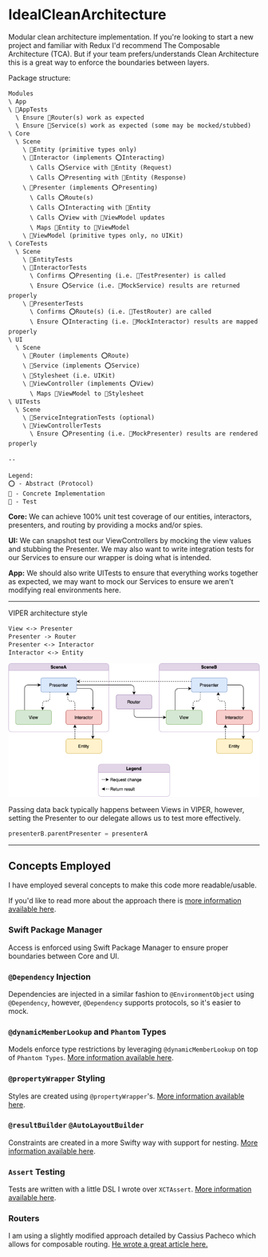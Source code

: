 # IdealCleanArchitecture

Modular clean architecture implementation. If you're looking to start a new project and familiar with Redux I'd recommend The Composable Architecture (TCA). But if your team prefers/understands Clean Architecture this is a great way to enforce the boundaries between layers.

Package structure:
```
Modules
\ App
\ 🧪AppTests
  \ Ensure 🔘Router(s) work as expected
  \ Ensure 🔘Service(s) work as expected (some may be mocked/stubbed)
\ Core
  \ Scene
    \ 🔘Entity (primitive types only)
    \ 🔘Interactor (implements ⭕Interacting)
      \ Calls ⭕Service with 🔘Entity (Request)
      \ Calls ⭕Presenting with 🔘Entity (Response)
    \ 🔘Presenter (implements ⭕Presenting)
      \ Calls ⭕Route(s)
      \ Calls ⭕Interacting with 🔘Entity
      \ Calls ⭕View with 🔘ViewModel updates
      \ Maps 🔘Entity to 🔘ViewModel
    \ 🔘ViewModel (primitive types only, no UIKit)
\ CoreTests
  \ Scene
    \ 🧪EntityTests
    \ 🧪InteractorTests
      \ Confirms ⭕Presenting (i.e. 🔘TestPresenter) is called
      \ Ensure ⭕Service (i.e. 🔘MockService) results are returned properly
    \ 🧪PresenterTests
      \ Confirms ⭕Route(s) (i.e. 🔘TestRouter) are called
      \ Ensure ⭕Interacting (i.e. 🔘MockInteractor) results are mapped properly
\ UI
  \ Scene
    \ 🔘Router (implements ⭕Route)
    \ 🔘Service (implements ⭕Service)
    \ 🔘Stylesheet (i.e. UIKit)
    \ 🔘ViewController (implements ⭕View)
      \ Maps 🔘ViewModel to 🔘Stylesheet
\ UITests
  \ Scene
    \ 🧪ServiceIntegrationTests (optional)
    \ 🧪ViewControllerTests
      \ Ensure ⭕Presenting (i.e. 🔘MockPresenter) results are rendered properly

--

Legend:
⭕ - Abstract (Protocol)
🔘 - Concrete Implementation
🧪 - Test
```

**Core:** We can achieve 100% unit test coverage of our entities, interactors, presenters, and routing by providing a mocks and/or spies.

**UI:** We can snapshot test our ViewControllers by mocking the view values and stubbing the Presenter. We may also want to write integration tests for our Services to ensure our wrapper is doing what is intended.

**App:** We should also write UITests to ensure that everything works together as expected, we may want to mock our Services to ensure we aren't modifying real environments here.

---

VIPER architecture style
```
View <-> Presenter
Presenter -> Router
Presenter <-> Interactor
Interactor <-> Entity
```
![VIPER](viper.png)

Passing data back typically happens between Views in VIPER, however, setting the Presenter to our delegate allows us to test more effectively.

```swift
presenterB.parentPresenter = presenterA
```

---

## Concepts Employed

I have employed several concepts to make this code more readable/usable.

If you'd like to read more about the approach there is [more information available here](https://medium.com/@cjnevin/modular-viper-architecture-9a7cdb7475f8).

### Swift Package Manager

Access is enforced using Swift Package Manager to ensure proper boundaries between Core and UI.

### `@Dependency` Injection

Dependencies are injected in a similar fashion to `@EnvironmentObject` using `@Dependency`, however, `@Dependency` supports protocols, so it's easier to mock.

### `@dynamicMemberLookup` and `Phantom` Types

Models enforce type restrictions by leveraging `@dynamicMemberLookup` on top of `Phantom Types`. [More information available here](https://levelup.gitconnected.com/expressible-dynamic-phantom-types-513091b63f04).

### `@propertyWrapper` Styling

Styles are created using `@propertyWrapper`'s. [More information available here](https://medium.com/@cjnevin/view-styling-with-propertywrapper-92d8476e96a7).

### `@resultBuilder` `@AutoLayoutBuilder`

Constraints are created in a more Swifty way with support for nesting. [More information available here](https://betterprogramming.pub/autolayoutbuilder-294badac5015).

### `Assert` Testing

Tests are written with a little DSL I wrote over `XCTAssert`. [More information available here](https://betterprogramming.pub/assert-my-wrapper-framework-around-xctest-7d6bea2d05f9).

### Routers

I am using a slightly modified approach detailed by Cassius Pacheco which allows for composable routing. [He wrote a great article here.](https://cassiuspacheco.com/clean-simple-and-composable-routing-for-ios-apps)
